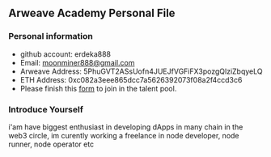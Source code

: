 ## Arweave Academy Personal File

### Personal information

- github account: erdeka888
- Email: moonminer888@gmail.com 
- Arweave Address: 5PhuGVT2ASsUofn4JUEJfVGFiFX3pozgQlziZbqyeLQ
- ETH Address: 0xc082a3eee865dcc7a5626392073f08a2f4ccd3c6
- Please finish this [form](https://docs.google.com/forms/d/e/1FAIpQLSfWA5fIIcBgmRppm3jNz5vmf9Mai_QMVil-2pO4r7YKn_Zhtw/viewform?usp=sf_link) to join in the talent pool.

### Introduce Yourself
 i'am have biggest enthusiast in developing dApps in many chain in the web3 circle, im curently working a freelance in node developer, node runner, node operator etc